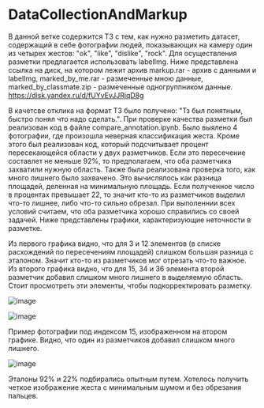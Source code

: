 # DataCollectionAndMarkup
В данной ветке содержится ТЗ с тем, как нужно разметить датасет, содержащий в себе фотографии людей, показывающих на камеру один из четырех жестов: "ok", "like", "dislike", "rock". Для осуществления разметки предлагается использовать labelImg. Ниже представлена ссылка на диск, на котором лежит архив markup.rar - архив с данными и labelImg, marked_by_me.rar - размеченные мною данные, marked_by_classmate.zip - размеченные одногруппником данные.
https://disk.yandex.ru/d/fUYvEvJJRjqD8g

В качетсве отклика на формат ТЗ было получено: "Тз был понятным, быстро понял что надо сделать.".
При проверке качества разметки был реализован код в файле compare_annotation.ipynb. Было выялено 4 фотографии, где произошла неверная классификация жеста. Кроме этого был реализован код, который подсчитывает процент пересекающейся области у двух разметчиков. Если это пересечение составлет не меньше 92%, то предполагаем, что оба разметчика захватили нужную область. Также была реализована проверка того, как много лишнего было захвачено. Это вычислялось как разница площадей, деленная на минимальную площадь. Если полученное число в процентах превышает 22, то значит кто-то из разметчиков выделил что-то лишнее, либо что-то сильно обрезал. При выполеннии всех условий считаем, что оба разметчика хорошо справились со своей задачей. Ниже представлены графики, характеризующие неточности в разметке.

Из первого графика видно, что для 3 и 12 элементов (в списке расхождений по пересечениям площадей) слишком большая разница с эталоном. Значит кто-то из разметчиков мог отрезать что-то важное. Из второго графика видно, что для 15, 34 и 36 элемента второй разметчик добавил слишком много лишнего в выделяемую область.
Стоит просмотреть эти элементы, чтобы подкорректировать разметку.

![image](https://github.com/Kattarinea/DataCollectionAndMarkup/assets/65298723/5e61b4be-642a-475e-819a-8006656d0083)

![image](https://github.com/Kattarinea/DataCollectionAndMarkup/assets/65298723/94f6dfab-ae1c-4266-be28-ef903f85a9ec)

Пример фотографии под индексом 15, изображенном на втором графике. Видно, что один из разметчиков добавил слишком много лишнего.

![image](https://github.com/Kattarinea/DataCollectionAndMarkup/assets/65298723/875356e1-3ef9-4cdb-9a22-50f25ddc6548)

Эталоны 92% и 22% подбирались опытным путем. Хотелось получить четкое изображение жеста с минимальным шумом и без обрезания пальцев.
